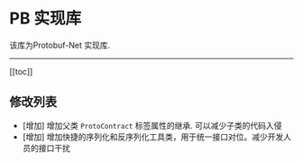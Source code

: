 # PB 实现库

该库为Protobuf-Net 实现库.

---

[[toc]]


## 修改列表

- [增加] 增加父类 `ProtoContract` 标签属性的继承. 可以减少子类的代码入侵
- [增加] 增加快捷的序列化和反序列化工具类，用于统一接口对位。减少开发人员的接口干扰
